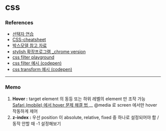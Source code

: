 # css
### References
- [선택자 연습](http://flukeout.github.io/)
- [CSS-cheatsheet](./documents/css-cheatsheet-portrait.pdf)
- [박스모델 참고 자료](https://webzz.tistory.com/668)
- [stylish 확장프로그램 _chrome version](https://chrome.google.com/webstore/detail/stylish/fjnbnpbmkenffdnngjfgmeleoegfcffe//Aqui)
- [css filter playground](https://css-playground.com/view/39/css-filter-playground)
- [css filter 예시 (codepen)](https://codepen.io/search/pens?q=filter)
- [css transform 예시 (codepen)](https://codepen.io/vineethtr/full/XKKEgM/)
<hr/>

### Memo
<ol>
  <li>
    <b>Hover :</b> target element 의 동등 또는 하위 레벨의 element 만 조작 가능<br/>
    <a href="https://webisfree.com/2017-11-02/safari-mobile%EC%97%90%EC%84%9C-%ED%81%B4%EB%A6%AD%EC%9D%84-%EB%91%90-%EB%B2%88-%ED%95%B4%EC%95%BC%EB%A7%8C-%EB%8F%99%EC%9E%91%ED%95%98%EB%8A%94-%EB%AC%B8%EC%A0%9C">
      Safari (mobile) 에서 hover 문제 해결 법
    </a>__ @media 로 screen 에서만 hover 작동하게 제어
  </li>
  <li>
    <b>z-index :</b> 우선 position 이 absolute, relative, fixed 중 하나로 설정되어야 함 / 동작 안할 때 -1 설정해보기
  </li>
</ol>
